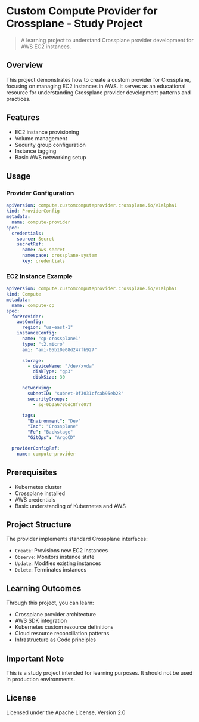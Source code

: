 # Custom Compute Provider for Crossplane - Study Project

> A learning project to understand Crossplane provider development for AWS EC2 instances.

## Overview

This project demonstrates how to create a custom provider for Crossplane, focusing on managing EC2 instances in AWS. It serves as an educational resource for understanding Crossplane provider development patterns and practices.

## Features

- EC2 instance provisioning
- Volume management
- Security group configuration
- Instance tagging
- Basic AWS networking setup

## Usage

### Provider Configuration

```yaml
apiVersion: compute.customcomputeprovider.crossplane.io/v1alpha1
kind: ProviderConfig
metadata:
  name: compute-provider
spec:
  credentials:
    source: Secret
    secretRef:
      name: aws-secret
      namespace: crossplane-system
      key: credentials
```

### EC2 Instance Example

```yaml
apiVersion: compute.customcomputeprovider.crossplane.io/v1alpha1
kind: Compute
metadata:
  name: compute-cp
spec:
  forProvider:
    awsConfig:
      region: "us-east-1"
    instanceConfig:
      name: "cp-crossplane1"
      type: "t2.micro"
      ami: "ami-05b10e08d247fb927"

      storage:
        - deviceName: "/dev/xvda"
          diskType: "gp3"
          diskSize: 30

      networking:
        subnetID: "subnet-0f3031cfcab95eb28"
        securityGroups:
          - sg-0b3a670bdc8f7d07f

      tags:
        "Environment": "Dev"
        "Iac": "Crossplane"
        "Fe": "Backstage"
        "GitOps": "ArgoCD"

  providerConfigRef:
    name: compute-provider
```

## Prerequisites

- Kubernetes cluster
- Crossplane installed
- AWS credentials
- Basic understanding of Kubernetes and AWS

## Project Structure

The provider implements standard Crossplane interfaces:

- `Create`: Provisions new EC2 instances
- `Observe`: Monitors instance state
- `Update`: Modifies existing instances
- `Delete`: Terminates instances

## Learning Outcomes

Through this project, you can learn:

- Crossplane provider architecture
- AWS SDK integration
- Kubernetes custom resource definitions
- Cloud resource reconciliation patterns
- Infrastructure as Code principles

## Important Note

This is a study project intended for learning purposes. It should not be used in production environments.

## License

Licensed under the Apache License, Version 2.0
